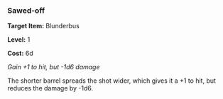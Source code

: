 ### Sawed-off

**Target Item:** Blunderbus

**Level:** 1

**Cost:** 6d

_Gain +1 to hit, but -1d6 damage_

The shorter barrel spreads the shot wider, which gives it a +1 to hit, but reduces the damage by -1d6.